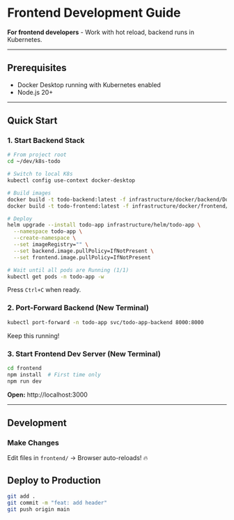 # Frontend Development Guide

**For frontend developers** - Work with hot reload, backend runs in Kubernetes.

---

## Prerequisites

- Docker Desktop running with Kubernetes enabled
- Node.js 20+

---

## Quick Start

### 1. Start Backend Stack

```bash
# From project root
cd ~/dev/k8s-todo

# Switch to local K8s
kubectl config use-context docker-desktop

# Build images
docker build -t todo-backend:latest -f infrastructure/docker/backend/Dockerfile .
docker build -t todo-frontend:latest -f infrastructure/docker/frontend/Dockerfile .

# Deploy
helm upgrade --install todo-app infrastructure/helm/todo-app \
  --namespace todo-app \
  --create-namespace \
  --set imageRegistry="" \
  --set backend.image.pullPolicy=IfNotPresent \
  --set frontend.image.pullPolicy=IfNotPresent

# Wait until all pods are Running (1/1)
kubectl get pods -n todo-app -w
```

Press `Ctrl+C` when ready.

### 2. Port-Forward Backend (New Terminal)

```bash
kubectl port-forward -n todo-app svc/todo-app-backend 8000:8000
```

Keep this running!

### 3. Start Frontend Dev Server (New Terminal)

```bash
cd frontend
npm install  # First time only
npm run dev
```

**Open:** http://localhost:3000

---

## Development

### Make Changes

Edit files in `frontend/` → Browser auto-reloads! 🔥

## Deploy to Production

```bash
git add .
git commit -m "feat: add header"
git push origin main
```
